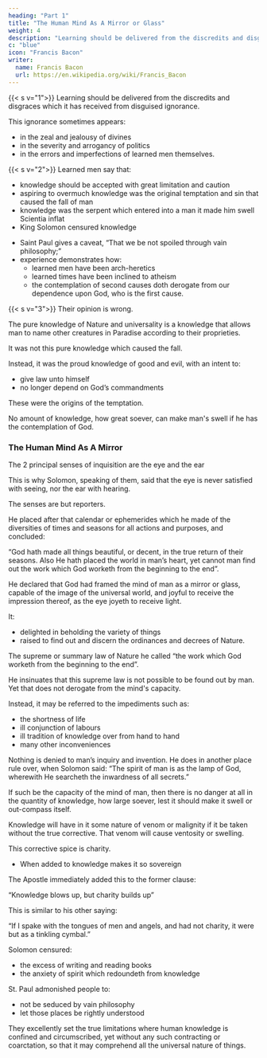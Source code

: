 ```yaml
---
heading: "Part 1"
title: "The Human Mind As A Mirror or Glass"
weight: 4
description: "Learning should be delivered from the discredits and disgraces which it has received from disguised ignorance"
c: "blue"
icon: "Francis Bacon"
writer:
  name: Francis Bacon
  url: https://en.wikipedia.org/wiki/Francis_Bacon
---
```




{{< s v="1">}} <!-- In the entrance to the former of these—to clear the way and, as it were, to make silence, to have the true testimonies concerning the dignity of learning to be better heard, without the interruption of tacit objections—I think --> Learning should be delivered from the discredits and disgraces which it has received from disguised ignorance. 

This ignorance sometimes appears:
- in the zeal and jealousy of divines
- in the severity and arrogancy of politics
- in the errors and imperfections of learned men themselves.


{{< s v="2">}} Learned men say that:
- knowledge should be accepted with great limitation and caution
- aspiring to overmuch knowledge was the original temptation and sin that caused the fall of man
- knowledge was the serpent which entered into a man it made him swell Scientia inflat
- King Solomon censured knowledge
<!-- , “That there is no end of making books, and that much reading is weariness of the flesh;” and again in another place, “That in spacious knowledge there is much contristation, and that he that increaseth knowledge increaseth anxiety;”  -->
- Saint Paul gives a caveat, “That we be not spoiled through vain philosophy;” 
- experience demonstrates how:
  - learned men have been arch-heretics
  - learned times have been inclined to atheism
  - the contemplation of second causes doth derogate from our dependence upon God, who is the first cause.


{{< s v="3">}} Their opinion is wrong. 

The pure knowledge of Nature and universality is a knowledge that allows man to name other creatures in Paradise according to their proprieties.

It was not this pure knowledge which caused the fall.

Instead, it was the proud knowledge of good and evil, with an intent to:
- give law unto himself
- no longer depend on God’s commandments

These were the origins of the temptation.  

No amount of knowledge, how great soever, can make man's swell if he has the contemplation of God. 

<!-- ; for nothing can fill, much less extend the soul of man, but God and  -->


### The Human Mind As A Mirror

The 2 principal senses of inquisition are the eye and the ear

This is why Solomon, speaking of them, said that the eye is never satisfied with seeing, nor the ear with hearing.

<!-- and if there be no fulness, then is the continent greater than the content: so of knowledge itself and the mind of man, whereto -->

The senses are but reporters.

He placed after that calendar or ephemerides which he made of the diversities of times and seasons for all actions and purposes, and concluded: 

“God hath made all things beautiful, or decent, in the true return of their seasons. Also He hath placed the world in man’s heart, yet cannot man find out the work which God worketh from the beginning to the end”.

He declared that God had framed the mind of man as a mirror or glass, capable of the image of the universal world, and joyful to receive the impression thereof, as the eye joyeth to receive light. 

It:
- delighted in beholding the variety of things
- raised to find out and discern the ordinances and decrees of Nature.

<!-- which throughout all those changes are infallibly observed.

 and vicissitude of times, but  -->

The supreme or summary law of Nature he called “the work which God worketh from the beginning to the end”.

He insinuates that this supreme law is not possible to be found out by man. Yet that does not derogate from the mind's capacity.

Instead, it may be referred to the impediments such as:
- the shortness of life
- ill conjunction of labours
- ill tradition of knowledge over from hand to hand
- many other inconveniences

<!-- , whereunto the condition of man is subject.   -->

<!-- parcel of the world -->

Nothing is denied to man’s inquiry and invention. He does in another place rule over, when Solomon said: “The spirit of man is as the lamp of God, wherewith He searcheth the inwardness of all secrets.”  

<!-- and receipt -->
If such be the capacity of the mind of man, then there is no danger at all in the quantity of knowledge, how large soever, lest it should make it swell or out-compass itself.

<!-- no, but it is merely the quality of knowledge, which, be it in quantity more or less,  -->

Knowledge will have in it some nature of venom or malignity if it be taken without the true corrective. That venom will cause ventosity or swelling.

 <!-- and some effects of that venom, which is .   -->

This corrective spice is charity.
- When added to knowledge makes it so sovereign

The Apostle immediately added this to the former clause: 

“Knowledge blows up, but charity builds up”

This is similar to his other saying: 

“If I spake with the tongues of men and angels, and had not charity, it were but as a tinkling cymbal.” 

<!-- Not but that it is an excellent thing to speak with the tongues of men and angels, but because, if it be severed from charity, and not referred to the good of men and mankind, it hath rather a sounding and unworthy glory than a meriting and substantial virtue.   -->

Solomon censured:
- the excess of writing and reading books
- the anxiety of spirit which redoundeth from knowledge
<!-- - the admonition of , “That we ; -->

St. Paul admonished people to:
- not be seduced by vain philosophy
- let those places be rightly understood

They excellently set the true limitations where human knowledge is confined and circumscribed, yet without any such contracting or coarctation, so that it may comprehend all the universal nature of things.

